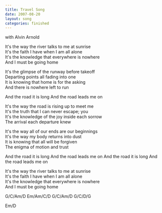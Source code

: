 ```yaml
---
title: Travel Song
date: 2007-08-20
layout: song
categories: finished
---
```

<div class="notes">with Alvin Arnold</div>

It's the way the river talks to me at sunrise  
It's the faith I have when I am all alone  
It's the knowledge that everywhere is nowhere  
And I must be going home

It's the glimpse of the runway before takeoff  
Departing points all fading into one  
It is knowing that home is for the asking  
And there is nowhere left to run

<div class="chorus">And the road it is long  
And the road leads me on</div>

It's the way the road is rising up to meet me  
It's the truth that I can never escape; you  
It's the knowledge of the joy inside each sorrow  
The arrival each departure knew

It's the way all of our ends are our beginnings  
It's the way my body returns into dust  
It is knowing that all will be forgiven  
The enigma of motion and trust

<div class="chorus">And the road it is long  
And the road leads me on  
And the road it is long  
And the road leads me on</div>

It's the way the river talks to me at sunrise  
It's the faith I have when I am all alone  
It's the knowledge that everywhere is nowhere  
And I must be going home
<div class="chords">G/C/Am/D  
Em/Am/C/D  
G/C/Am/D  
G/C/D/G  

Em/D</div>
